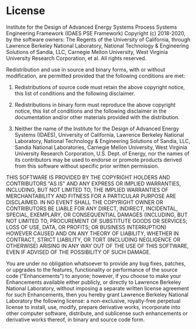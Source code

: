 License
=======

Institute for the Design of Advanced Energy Systems Process Systems Engineering
Framework (IDAES PSE Framework) Copyright (c) 2018-2020, by the software owners: The
Regents of the University of California, through Lawrence Berkeley National
Laboratory,  National Technology & Engineering Solutions of Sandia, LLC,
Carnegie Mellon University, West Virginia University Research Corporation, et al.
All rights reserved.

Redistribution and use in source and binary forms, with or without modification,
are permitted provided that the following conditions are met:

1. Redistributions of source code must retain the above copyright notice, this
list of conditions and the following disclaimer.

2. Redistributions in binary form must reproduce the above copyright notice,
this list of conditions and the following disclaimer in the documentation and/or
other materials provided with the distribution.

3. Neither the name of the Institute for the Design of Advanced Energy Systems
(IDAES), University of California, Lawrence Berkeley National Laboratory,
National Technology & Engineering Solutions of Sandia, LLC, Sandia National
Laboratories, Carnegie Mellon University, West Virginia University Research
Corporation, U.S. Dept. of Energy, nor the names of its contributors may be used
to endorse or promote products derived from this software without specific
prior written permission.


THIS SOFTWARE IS PROVIDED BY THE COPYRIGHT HOLDERS AND CONTRIBUTORS "AS IS" AND
ANY EXPRESS OR IMPLIED WARRANTIES, INCLUDING, BUT NOT LIMITED TO, THE IMPLIED
WARRANTIES OF MERCHANTABILITY AND FITNESS FOR A PARTICULAR PURPOSE ARE
DISCLAIMED. IN NO EVENT SHALL THE COPYRIGHT OWNER OR CONTRIBUTORS BE LIABLE FOR
ANY DIRECT, INDIRECT, INCIDENTAL, SPECIAL, EXEMPLARY, OR CONSEQUENTIAL DAMAGES
(INCLUDING, BUT NOT LIMITED TO, PROCUREMENT OF SUBSTITUTE GOODS OR SERVICES;
LOSS OF USE, DATA, OR PROFITS; OR BUSINESS INTERRUPTION) HOWEVER CAUSED AND ON
ANY THEORY OF LIABILITY, WHETHER IN CONTRACT, STRICT LIABILITY, OR TORT
(INCLUDING NEGLIGENCE OR OTHERWISE) ARISING IN ANY WAY OUT OF THE USE OF THIS
SOFTWARE, EVEN IF ADVISED OF THE POSSIBILITY OF SUCH DAMAGE.

You are under no obligation whatsoever to provide any bug fixes, patches, or
upgrades to the features, functionality or performance of the source code
("Enhancements") to anyone; however, if you choose to make your Enhancements
available either publicly, or directly to Lawrence Berkeley National Laboratory,
without imposing a separate written license agreement for such Enhancements,
then you hereby grant Lawrence Berkeley National Laboratory the following
license: a  non-exclusive, royalty-free perpetual license to install, use,
modify, prepare derivative works, incorporate into other computer software,
distribute, and sublicense such enhancements or derivative works thereof, in
binary and source code form.
